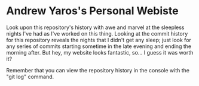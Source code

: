 # Andrew Yaros's Personal Webiste

Look upon this repository's history with awe and marvel at the sleepless nights I've had as I've worked on this thing. Looking at the commit history for this repository reveals the nights that I didn't get any sleep; just look for any series of commits starting sometime in the late evening and ending the morning after. But hey, my website looks fantastic, so... I guess it was worth it?

Remember that you can view the repository history in the console with the "git log" command.
